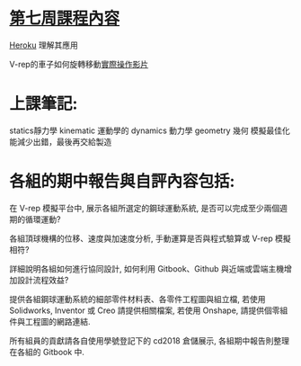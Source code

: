 # [第七周課程內容](https://github.com/mdecourse/cd2018/issues/23)

[Heroku](http://wcms-scrum3.herokuapp.com/get_page/2018S%E8%AA%B2%E7%A8%8B) 理解其應用

V-rep的車子如何旋轉移動[實際操作影片](https://www.youtube.com/watch?v=NMBemoZfnZc&feature=youtu.be)
# 上課筆記:
statics靜力學 kinematic 運動學的 dynamics 動力學 geometry 幾何
模擬最佳化能減少出錯，最後再交給製造

# 各組的期中報告與自評內容包括:
在 V-rep 模擬平台中, 展示各組所選定的鋼球運動系統, 是否可以完成至少兩個週期的循環運動?

各組頂球機構的位移、速度與加速度分析, 手動運算是否與程式驗算或 V-rep 模擬相符?

詳細說明各組如何進行協同設計, 如何利用 Gitbook、Github 與近端或雲端主機增加設計流程效益?

提供各組鋼球運動系統的細部零件材料表、各零件工程圖與組立檔, 若使用 Solidworks, Inventor 或 Creo 請提供相關檔案, 若使用 Onshape, 請提供個零組件與工程圖的網路連結.

所有組員的貢獻請各自使用學號登記下的 cd2018 倉儲展示, 各組期中報告則整理在各組的 Gitbook 中.
